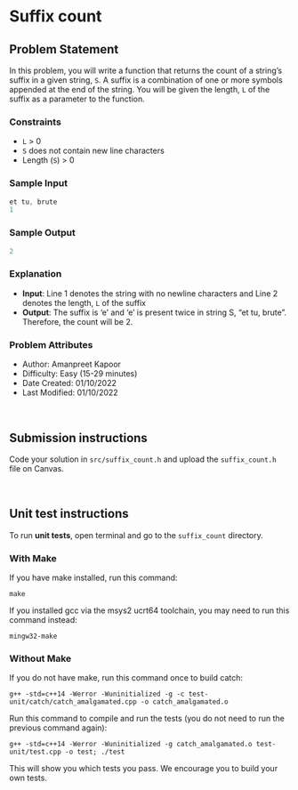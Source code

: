 # Suffix count 

## Problem Statement  
In this problem, you will write a function that returns the count of a string’s suffix in a given string, `S`. A suffix is a combination of one or more symbols appended at the end of the string. You will be given the length, `L` of the suffix as a parameter to the function.  

### Constraints
- `L` > 0
- `S` does not contain new line characters
- Length (`S`) > 0

### Sample Input 
```c++  
et tu, brute  
1
```

### Sample Output
```c++  
2 
```

### Explanation  
- **Input**: Line 1 denotes the string with no newline characters and Line 2 denotes the length, `L` of the suffix
- **Output**: The suffix is ‘e’ and ‘e’ is present twice in string S, “et tu, brute”. Therefore, the count will be 2. 

### Problem Attributes
- Author: Amanpreet Kapoor
- Difficulty: Easy (15-29 minutes)
- Date Created: 01/10/2022
- Last Modified: 01/10/2022

<br>

## Submission instructions

 Code your solution in `src/suffix_count.h` and upload the `suffix_count.h` file on Canvas.

<br>

## Unit test instructions

To run **unit tests**, open terminal and go to the `suffix_count` directory.

### With Make

If you have make installed, run this command:

`make`

If you installed gcc via the msys2 ucrt64 toolchain, you may need to run this command instead:

`mingw32-make`

### Without Make

If you do not have make, run this command once to build catch:

`g++ -std=c++14 -Werror -Wuninitialized -g -c test-unit/catch/catch_amalgamated.cpp -o catch_amalgamated.o`

Run this command to compile and run the tests (you do not need to run the previous command again):

`g++ -std=c++14 -Werror -Wuninitialized -g catch_amalgamated.o test-unit/test.cpp -o test; ./test`

This will show you which tests you pass. We encourage you to build your own tests.
